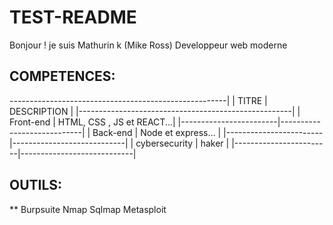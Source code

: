 # TEST-README

Bonjour ! je suis Mathurin k (Mike Ross) Developpeur web moderne

## COMPETENCES:  
------------------------------------------------------|
| TITRE                  |     DESCRIPTION            |
|-----------------------------------------------------|
| Front-end              | HTML, CSS , JS  et REACT...|
|------------------------|----------------------------|
| Back-end               |  Node et express...        |
|------------------------|----------------------------|
| cybersecurity          | haker                      |
|------------------------|----------------------------|

## OUTILS: 

** Burpsuite  Nmap Sqlmap Metasploit
